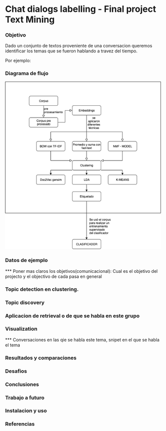 # Chat dialogs labelling - Final project Text Mining

### Objetivo

Dado un conjunto de textos proveniente de una conversacion queremos identificar los temas que se fueron hablando a travez del tiempo.

Por ejemplo:

### Diagrama de flujo

![](images/flujo.png)



### Datos de ejemplo


*** Poner mas claros los objetivos(comunicacional): Cual es el objetivo del projecto y el objectivo de cada pasa en general

### Topic detection en clustering.

### Topic discovery

### Aplicacion de retrieval o de que se habla en este grupo

### Visualization

*** Conversaciones en las qie se habla este tema, snipet en el que se habla el tema

### Resultados y comparaciones

### Desafios

### Conclusiones

### Trabajo a futuro

### Instalacion y uso

### Referencias